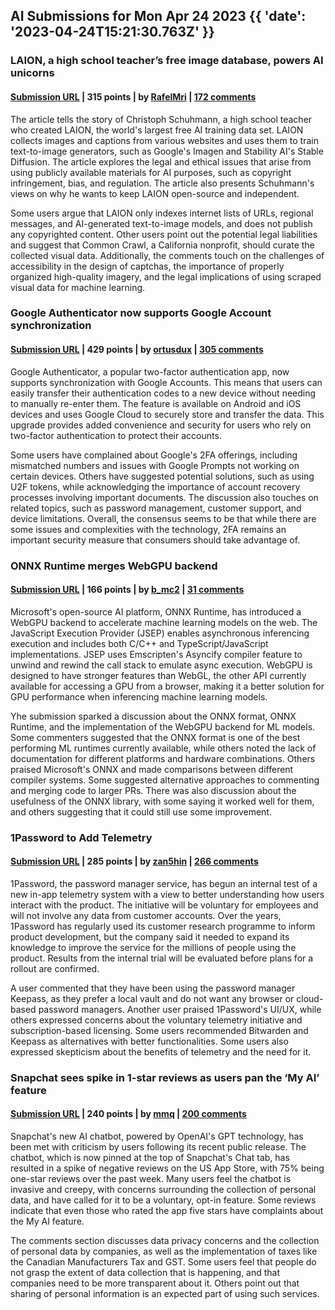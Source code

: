 ## AI Submissions for Mon Apr 24 2023 {{ 'date': '2023-04-24T15:21:30.763Z' }}

### LAION, a high school teacher’s free image database, powers AI unicorns

#### [Submission URL](https://www.bloomberg.com/news/features/2023-04-24/a-high-school-teacher-s-free-image-database-powers-ai-unicorns) | 315 points | by [RafelMri](https://news.ycombinator.com/user?id=RafelMri) | [172 comments](https://news.ycombinator.com/item?id=35685497)

The article tells the story of Christoph Schuhmann, a high school teacher who created LAION, the world's largest free AI training data set. LAION collects images and captions from various websites and uses them to train text-to-image generators, such as Google's Imagen and Stability AI's Stable Diffusion. The article explores the legal and ethical issues that arise from using publicly available materials for AI purposes, such as copyright infringement, bias, and regulation. The article also presents Schuhmann's views on why he wants to keep LAION open-source and independent.

Some users argue that LAION  only indexes internet lists of URLs, regional messages, and AI-generated text-to-image models, and does not publish any copyrighted content. Other users point out the potential legal liabilities and suggest that Common Crawl, a California nonprofit, should curate the collected visual data. Additionally, the comments touch on the challenges of accessibility in the design of captchas, the importance of properly organized high-quality imagery, and the legal implications of using scraped visual data for machine learning.

### Google Authenticator now supports Google Account synchronization

#### [Submission URL](https://security.googleblog.com/2023/04/google-authenticator-now-supports.html) | 429 points | by [ortusdux](https://news.ycombinator.com/user?id=ortusdux) | [305 comments](https://news.ycombinator.com/item?id=35690398)

Google Authenticator, a popular two-factor authentication app, now supports synchronization with Google Accounts. This means that users can easily transfer their authentication codes to a new device without needing to manually re-enter them. The feature is available on Android and iOS devices and uses Google Cloud to securely store and transfer the data. This upgrade provides added convenience and security for users who rely on two-factor authentication to protect their accounts.

Some users have complained about Google's 2FA offerings, including mismatched numbers and issues with Google Prompts not working on certain devices. Others have suggested potential solutions, such as using U2F tokens, while acknowledging the importance of account recovery processes involving important documents. The discussion also touches on related topics, such as password management, customer support, and device limitations. Overall, the consensus seems to be that while there are some issues and complexities with the technology, 2FA remains an important security measure that consumers should take advantage of.

### ONNX Runtime merges WebGPU backend

#### [Submission URL](https://github.com/microsoft/onnxruntime/pull/14579) | 166 points | by [b_mc2](https://news.ycombinator.com/user?id=b_mc2) | [31 comments](https://news.ycombinator.com/item?id=35694553)

Microsoft's open-source AI platform, ONNX Runtime, has introduced a WebGPU backend to accelerate machine learning models on the web. The JavaScript Execution Provider (JSEP) enables asynchronous inferencing execution and includes both C/C++ and TypeScript/JavaScript implementations. JSEP uses Emscripten's Asyncify compiler feature to unwind and rewind the call stack to emulate async execution. WebGPU is designed to have stronger features than WebGL, the other API currently available for accessing a GPU from a browser, making it a better solution for GPU performance when inferencing machine learning models.

Yhe submission sparked a discussion about the ONNX format, ONNX Runtime, and the implementation of the WebGPU backend for ML models. Some commenters suggested that the ONNX format is one of the best performing ML runtimes currently available, while others noted the lack of documentation for different platforms and hardware combinations. Others praised Microsoft's ONNX and made comparisons between different compiler systems. Some suggested alternative approaches to commenting and merging code to larger PRs. There was also discussion about the usefulness of the ONNX library, with some saying it worked well for them, and others suggesting that it could still use some improvement.

### 1Password to Add Telemetry 

#### [Submission URL](https://blog.1password.com/privacy-preserving-app-telemetry/) | 285 points | by [zan5hin](https://news.ycombinator.com/user?id=zan5hin) | [266 comments](https://news.ycombinator.com/item?id=35691383)

1Password, the password manager service, has begun an internal test of a new in-app telemetry system with a view to better understanding how users interact with the product. The initiative will be voluntary for employees and will not involve any data from customer accounts. Over the years, 1Password has regularly used its customer research programme to inform product development, but the company said it needed to expand its knowledge to improve the service for the millions of people using the product. Results from the internal trial will be evaluated before plans for a rollout are confirmed.

A user commented that they have been using the password manager Keepass, as they prefer a local vault and do not want any browser or cloud-based password managers. Another user praised 1Password's UI/UX, while others expressed concerns about the voluntary telemetry initiative and subscription-based licensing. Some users recommended Bitwarden and Keepass as alternatives with better functionalities. Some users also expressed skepticism about the benefits of telemetry and the need for it.

### Snapchat sees spike in 1-star reviews as users pan the ‘My AI’ feature

#### [Submission URL](https://techcrunch.com/2023/04/24/snapchat-sees-spike-in-1-star-reviews-as-users-pan-the-my-ai-feature-calling-for-its-removal/) | 240 points | by [mmq](https://news.ycombinator.com/user?id=mmq) | [200 comments](https://news.ycombinator.com/item?id=35689596)

Snapchat's new AI chatbot, powered by OpenAI's GPT technology, has been met with criticism by users following its recent public release. The chatbot, which is now pinned at the top of Snapchat's Chat tab, has resulted in a spike of negative reviews on the US App Store, with 75% being one-star reviews over the past week. Many users feel the chatbot is invasive and creepy, with concerns surrounding the collection of personal data, and have called for it to be a voluntary, opt-in feature. Some reviews indicate that even those who rated the app five stars have complaints about the My AI feature.

The comments section discusses data privacy concerns and the collection of personal data by companies, as well as the implementation of taxes like the Canadian Manufacturers Tax and GST. Some users feel that people do not grasp the extent of data collection that is happening, and that companies need to be more transparent about it. Others point out that sharing of personal information is an expected part of using such services.